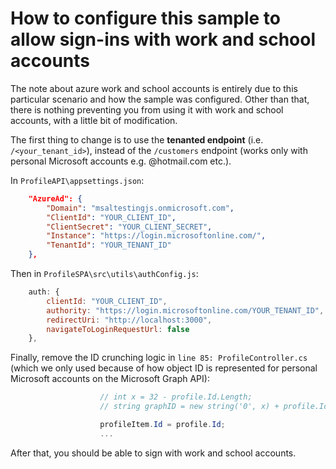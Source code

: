 
# How to configure this sample to allow sign-ins with work and school accounts

The note about azure work and school accounts is entirely due to this particular scenario and how the sample was configured. Other than that, there is nothing preventing you from using it with work and school accounts, with a little bit of modification.

The first thing to change is to use the **tenanted endpoint** (i.e. `/<your_tenant_id>`), instead of the `/customers` endpoint (works only with personal Microsoft accounts e.g. @hotmail.com etc.).

In `ProfileAPI\appsettings.json`:

```json
    "AzureAd": {
        "Domain": "msaltestingjs.onmicrosoft.com",
        "ClientId": "YOUR_CLIENT_ID",
        "ClientSecret": "YOUR_CLIENT_SECRET",
        "Instance": "https://login.microsoftonline.com/",
        "TenantId": "YOUR_TENANT_ID"
    },
```

Then in `ProfileSPA\src\utils\authConfig.js`:

```javascript
    auth: {
        clientId: "YOUR_CLIENT_ID",
        authority: "https://login.microsoftonline.com/YOUR_TENANT_ID",
        redirectUri: "http://localhost:3000",
        navigateToLoginRequestUrl: false
    },
```

Finally, remove the ID crunching logic in `line 85: ProfileController.cs` (which we only used because of how object ID is represented for personal Microsoft accounts on the Microsoft Graph API):

```csharp
                    // int x = 32 - profile.Id.Length;
                    // string graphID = new string('0', x) + profile.Id;

                    profileItem.Id = profile.Id;
                    ...
```

After that, you should be able to sign with work and school accounts.
